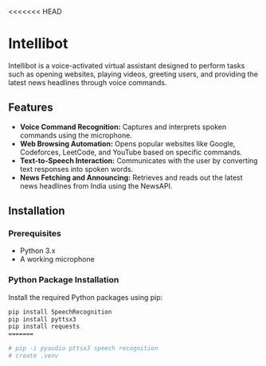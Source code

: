 <<<<<<< HEAD
# Intellibot

Intellibot is a voice-activated virtual assistant designed to perform tasks such as opening websites, playing videos, greeting users, and providing the latest news headlines through voice commands.

## Features

- **Voice Command Recognition:** Captures and interprets spoken commands using the microphone.
- **Web Browsing Automation:** Opens popular websites like Google, Codeforces, LeetCode, and YouTube based on specific commands.
- **Text-to-Speech Interaction:** Communicates with the user by converting text responses into spoken words.
- **News Fetching and Announcing:** Retrieves and reads out the latest news headlines from India using the NewsAPI.

## Installation

### Prerequisites

- Python 3.x
- A working microphone

### Python Package Installation

Install the required Python packages using pip:

```bash
pip install SpeechRecognition
pip install pyttsx3
pip install requests
=======

# pip -i pyaudio pttsx3 speech recognition
# create .venv

